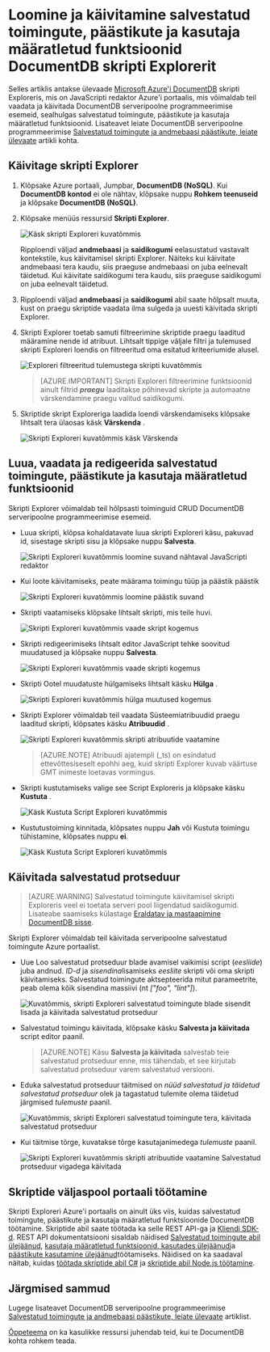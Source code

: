 <properties
    pageTitle="JavaScripti redaktor DocumentDB skripti Exploreris | Microsoft Azure'i"
    description="Lisateavet Exploreris DocumentDB skripti Azure portaali aitab hallata DocumentDB serveripoolne programmeerimise esemeid, sealhulgas salvestatud toimingute, päästikute ja kasutaja määratletud funktsioonid."
    keywords="JavaScripti redaktor"
    services="documentdb"
    authors="kirillg"
    manager="jhubbard"
    editor="monicar"
    documentationCenter=""/>

<tags
    ms.service="documentdb"
    ms.workload="data-services"
    ms.tgt_pltfrm="na"
    ms.devlang="na"
    ms.topic="article"
    ms.date="08/30/2016"
    ms.author="kirillg"/>

# <a name="create-and-run-stored-procedures-triggers-and-user-defined-functions-using-the-documentdb-script-explorer"></a>Loomine ja käivitamine salvestatud toimingute, päästikute ja kasutaja määratletud funktsioonid DocumentDB skripti Explorerit

Selles artiklis antakse ülevaade [Microsoft Azure'i DocumentDB](https://azure.microsoft.com/services/documentdb/) skripti Exploreris, mis on JavaScripti redaktor Azure'i portaalis, mis võimaldab teil vaadata ja käivitada DocumentDB serveripoolne programmeerimise esemeid, sealhulgas salvestatud toimingute, päästikute ja kasutaja määratletud funktsioonid. Lisateavet leiate DocumentDB serveripoolne programmeerimise [Salvestatud toimingute ja andmebaasi päästikute, leiate ülevaate](documentdb-programming.md) artikli kohta.

## <a name="launch-script-explorer"></a>Käivitage skripti Explorer

1. Klõpsake Azure portaali, Jumpbar, **DocumentDB (NoSQL)**. Kui **DocumentDB kontod** ei ole nähtav, klõpsake nuppu **Rohkem teenuseid** ja klõpsake **DocumentDB (NoSQL)**.

2. Klõpsake menüüs ressursid **Skripti Explorer**.

    ![Käsk skripti Exploreri kuvatõmmis](./media/documentdb-view-scripts/scriptexplorercommand.png)
 
    Ripploendi väljad **andmebaasi** ja **saidikogumi** eelasustatud vastavalt kontekstile, kus käivitamisel skripti Explorer.  Näiteks kui käivitate andmebaasi tera kaudu, siis praeguse andmebaasi on juba eelnevalt täidetud.  Kui käivitate saidikogumi tera kaudu, siis praeguse saidikogumi on juba eelnevalt täidetud.

4.  Ripploendi väljad **andmebaasi** ja **saidikogumi** abil saate hõlpsalt muuta, kust on praegu skriptide vaadata ilma sulgeda ja uuesti käivitada skripti Explorer.  

5. Skripti Explorer toetab samuti filtreerimine skriptide praegu laaditud määramine nende id atribuut.  Lihtsalt tippige väljale filtri ja tulemused skripti Exploreri loendis on filtreeritud oma esitatud kriteeriumide alusel.

    ![Exploreri filtreeritud tulemustega skripti kuvatõmmis](./media/documentdb-view-scripts/scriptexplorerfilterresults.png)


    > [AZURE.IMPORTANT] Skripti Exploreri filtreerimine funktsioonid ainult filtrid ***praegu*** laaditakse põhinevad skripte ja automaatne värskendamine praegu valitud saidikogumi.

5. Skriptide skript Exploreriga laadida loendi värskendamiseks klõpsake lihtsalt tera ülaosas käsk **Värskenda** .

    ![Skripti Exploreri kuvatõmmis käsk Värskenda](./media/documentdb-view-scripts/scriptexplorerrefresh.png)


## <a name="create-view-and-edit-stored-procedures-triggers-and-user-defined-functions"></a>Luua, vaadata ja redigeerida salvestatud toimingute, päästikute ja kasutaja määratletud funktsioonid

Skripti Explorer võimaldab teil hõlpsasti toiminguid CRUD DocumentDB serveripoolne programmeerimise esemeid.  

- Luua skripti, klõpsa kohaldatavate luua skripti Exploreri käsu, pakuvad id, sisestage skripti sisu ja klõpsake nuppu **Salvesta**.

    ![Skripti Exploreri kuvatõmmis loomine suvand nähtaval JavaScripti redaktor](./media/documentdb-view-scripts/scriptexplorercreatecommand.png)

- Kui loote käivitamiseks, peate määrama toimingu tüüp ja päästik päästik

    ![Skripti Exploreri kuvatõmmis loomine päästik suvand](./media/documentdb-view-scripts/scriptexplorercreatetrigger.png)

- Skripti vaatamiseks klõpsake lihtsalt skripti, mis teile huvi.

    ![Skripti Exploreri kuvatõmmis vaade skript kogemus](./media/documentdb-view-scripts/scriptexplorerviewscript.png)

- Skripti redigeerimiseks lihtsalt editor JavaScript tehke soovitud muudatused ja klõpsake nuppu **Salvesta**.

    ![Skripti Exploreri kuvatõmmis vaade skripti kogemus](./media/documentdb-view-scripts/scriptexplorereditscript.png)

- Skripti Ootel muudatuste hülgamiseks lihtsalt käsku **Hülga** .

    ![Skripti Exploreri kuvatõmmis hülga muutused kogemus](./media/documentdb-view-scripts/scriptexplorerdiscardchanges.png)

- Skripti Explorer võimaldab teil vaadata Süsteemiatribuudid praegu laaditud skripti, klõpsates käsku **Atribuudid** .

    ![Skripti Exploreri kuvatõmmis skripti atribuutide vaatamine](./media/documentdb-view-scripts/scriptproperties.png)

    > [AZURE.NOTE] Atribuudi ajatempli (_ts) on esindatud ettevõttesiseselt epohhi aeg, kuid skripti Explorer kuvab väärtuse GMT inimeste loetavas vormingus.

- Skripti kustutamiseks valige see Script Exploreris ja klõpsake käsku **Kustuta** .

    ![Käsk Kustuta Script Exploreri kuvatõmmis](./media/documentdb-view-scripts/scriptexplorerdeletescript1.png)

- Kustutustoiming kinnitada, klõpsates nuppu **Jah** või Kustuta toimingu tühistamine, klõpsates nuppu **ei**.

    ![Käsk Kustuta Script Exploreri kuvatõmmis](./media/documentdb-view-scripts/scriptexplorerdeletescript2.png)

## <a name="execute-a-stored-procedure"></a>Käivitada salvestatud protseduur

> [AZURE.WARNING] Salvestatud toimingute käivitamisel skripti Exploreris veel ei toetata serveri pool liigendatud saidikogumid. Lisateabe saamiseks külastage [Eraldatav ja mastaapimine DocumentDB sisse](documentdb-partition-data.md).

Skripti Explorer võimaldab teil käivitada serveripoolne salvestatud toimingute Azure portaalist.

- Uue Loo salvestatud protseduur blade avamisel vaikimisi script (*eesliide*) juba andnud. *ID-d* ja *sisendina*lisamiseks *eesliite* skripti või oma skripti käivitamiseks. Salvestatud toimingute aktsepteerida mitut parameetrite, peab olema kõik sisendina massiivi (nt *["foo", "lint"]*).

    ![Kuvatõmmis, skripti Exploreri salvestatud toimingute blade sisendit lisada ja käivitada salvestatud protseduur](./media/documentdb-view-scripts/documentdb-execute-a-stored-procedure-input.png)

- Salvestatud toimingu käivitada, klõpsake käsku **Salvesta ja käivitada** script editor paanil.

    > [AZURE.NOTE] Käsu **Salvesta ja käivitada** salvestab teie salvestatud protseduur enne, mis tähendab, et see kirjutab salvestatud protseduur varem salvestatud versiooni.

- Eduka salvestatud protseduur täitmised on *nüüd salvestatud ja täidetud salvestatud protseduur* olek ja tagastatud tulemite olema täidetud järgmised *tulemuste* paanil.

    ![Kuvatõmmis, skripti Exploreri salvestatud toimingute tera, käivitada salvestatud protseduur](./media/documentdb-view-scripts/documentdb-execute-a-stored-procedure.png)

- Kui täitmise tõrge, kuvatakse tõrge kasutajanimedega *tulemuste* paanil.

    ![Skripti Exploreri kuvatõmmis skripti atribuutide vaatamine Salvestatud protseduur vigadega käivitada](./media/documentdb-view-scripts/documentdb-execute-a-stored-procedure-error.png)

## <a name="work-with-scripts-outside-the-portal"></a>Skriptide väljaspool portaali töötamine

Skripti Exploreri Azure'i portaalis on ainult üks viis, kuidas salvestatud toimingute, päästikute ja kasutaja määratletud funktsioonide DocumentDB töötamine. Skriptide abil saate töötada ka selle REST API-ga ja [Kliendi SDK-d](documentdb-sdk-dotnet.md). REST API dokumentatsiooni sisaldab näidised [Salvestatud toimingute abil ülejäänud](https://msdn.microsoft.com/library/azure/mt489092.aspx), [kasutaja määratletud funktsioonid, kasutades ülejäänud](https://msdn.microsoft.com/library/azure/dn781481.aspx)ja [päästikute kasutamine ülejäänud](https://msdn.microsoft.com/library/azure/mt489116.aspx)töötamiseks. Näidised on ka saadaval näitab, kuidas [töötada skriptide abil C#](documentdb-dotnet-samples.md#server-side-programming-examples) ja [skriptide abil Node.js töötamine](documentdb-nodejs-samples.md#server-side-programming-examples).

## <a name="next-steps"></a>Järgmised sammud

Lugege lisateavet DocumentDB serveripoolne programmeerimise [Salvestatud toimingute ja andmebaasi päästikute, leiate ülevaate](documentdb-programming.md) artiklist.

[Õppeteema](https://azure.microsoft.com/documentation/learning-paths/documentdb/) on ka kasulikke ressursi juhendab teid, kui te DocumentDB kohta rohkem teada.  
